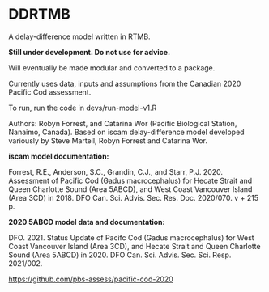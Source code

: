 # DDRTMB
A delay-difference model written in RTMB.

**Still under development. Do not use for advice.**

Will eventually be made modular and converted to a package.

Currently uses data, inputs and assumptions from the Canadian 2020 Pacific Cod assessment.

To run, run the code in devs/run-model-v1.R

Authors: Robyn Forrest, and Catarina Wor (Pacific Biological Station, Nanaimo, Canada). Based on iscam delay-difference model developed variously by Steve Martell, Robyn Forrest and Catarina Wor.

**iscam model documentation:**

Forrest, R.E., Anderson, S.C., Grandin, C.J., and Starr, P.J. 2020. Assessment of Pacific Cod (Gadus macrocephalus) for Hecate Strait and Queen Charlotte Sound (Area 5ABCD), and West Coast Vancouver Island (Area 3CD) in 2018. DFO Can. Sci. Advis. Sec. Res. Doc. 2020/070. v + 215 p.

**2020 5ABCD model data and documentation:**

DFO. 2021. Status Update of Pacifc Cod (Gadus macrocephalus) for West Coast Vancouver Island (Area 3CD), and Hecate Strait and Queen Charlotte Sound (Area 5ABCD) in 2020. DFO Can. Sci. Advis. Sec. Sci. Resp. 2021/002.

https://github.com/pbs-assess/pacific-cod-2020
